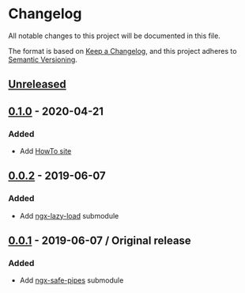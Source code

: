 # Changelog

All notable changes to this project will be documented in this file.

The format is based on [Keep a Changelog](https://keepachangelog.com/en/1.0.0/),
and this project adheres to [Semantic Versioning](https://semver.org/spec/v2.0.0.html).

## [Unreleased]

<!-- This section contains upcoming changes not yet in a version -->

<!-- ### Added -->

<!-- ### Changed -->

<!-- ### Removed -->

## [0.1.0] - 2020-04-21

### Added

- Add [HowTo site](https://ngx.it-era.dev)

## [0.0.2] - 2019-06-07

### Added

- Add [ngx-lazy-load](https://github.com/it-era/ngx-lazy-load) submodule

## [0.0.1] - 2019-06-07 / Original release

### Added

- Add [ngx-safe-pipes](https://github.com/it-era/ngx-safe-pipes) submodule

[unreleased]: https://github.com/it-era/ngx/compare/0.1.0...HEAD
[0.1.0]: https://github.com/it-era/ngx/compare/0.0.2...0.1.0
[0.0.2]: https://github.com/it-era/ngx/compare/0.0.1...0.0.2
[0.0.1]: https://github.com/it-era/ngx/releases/tag/0.0.1
